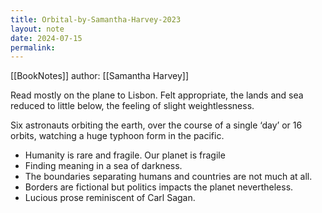 ```yaml
---
title: Orbital-by-Samantha-Harvey-2023
layout: note
date: 2024-07-15
permalink:
---
```


[[BookNotes]] author: [[Samantha Harvey]]

Read mostly on the plane to Lisbon. Felt appropriate, the lands and sea reduced to little below, the feeling of slight weightlessness.

Six astronauts orbiting the earth, over the course of a single ‘day’ or 16 orbits, watching a huge typhoon form in the pacific.

- Humanity is rare and fragile. Our planet is fragile
- Finding meaning in a sea of darkness.
- The boundaries separating humans and countries are not much at all.
- Borders are fictional but politics impacts the planet nevertheless.
- Lucious prose reminiscent of Carl Sagan.